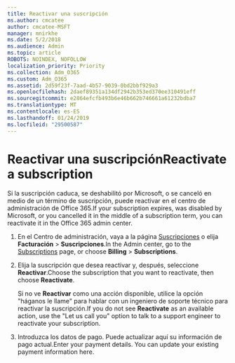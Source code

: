```yaml
---
title: Reactivar una suscripción
ms.author: cmcatee
author: cmcatee-MSFT
manager: mnirkhe
ms.date: 5/2/2018
ms.audience: Admin
ms.topic: article
ROBOTS: NOINDEX, NOFOLLOW
localization_priority: Priority
ms.collection: Adm_O365
ms.custom: Adm_O365
ms.assetid: 2d59f23f-7aad-4b57-9039-0bd2bbf929a3
ms.openlocfilehash: 2daef89351a134df2942b353ed370ee310491eff
ms.sourcegitcommit: e2864efcfb493b6e46b662b746661a61232bdba7
ms.translationtype: MT
ms.contentlocale: es-ES
ms.lasthandoff: 01/24/2019
ms.locfileid: "29500587"
---
```

# <a name="reactivate-a-subscription"></a><span data-ttu-id="12ca3-102">Reactivar una suscripción</span><span class="sxs-lookup"><span data-stu-id="12ca3-102">Reactivate a subscription</span></span>

<span data-ttu-id="12ca3-103">Si la suscripción caduca, se deshabilitó por Microsoft, o se canceló en medio de un término de suscripción, puede reactivar en el centro de administración de Office 365.</span><span class="sxs-lookup"><span data-stu-id="12ca3-103">If your subscription expires, was disabled by Microsoft, or you cancelled it in the middle of a subscription term, you can reactivate it in the Office 365 admin center.</span></span>
  
1. <span data-ttu-id="12ca3-104">En el Centro de administración, vaya a la página [Suscripciones](https://go.microsoft.com/fwlink/p/?linkid=842054) o elija **Facturación** \> **Suscripciones**.</span><span class="sxs-lookup"><span data-stu-id="12ca3-104">In the Admin center, go to the [Subscriptions](https://go.microsoft.com/fwlink/p/?linkid=842054) page, or choose **Billing** \> **Subscriptions**.</span></span>
    
2. <span data-ttu-id="12ca3-105">Elija la suscripción que desea reactivar y, después, seleccione **Reactivar**.</span><span class="sxs-lookup"><span data-stu-id="12ca3-105">Choose the subscription that you want to reactivate, then choose **Reactivate**.</span></span>
    
    <span data-ttu-id="12ca3-106">Si no ve **Reactivar** como una acción disponible, utilice la opción "háganos le llame" para hablar con un ingeniero de soporte técnico para reactivar la suscripción.</span><span class="sxs-lookup"><span data-stu-id="12ca3-106">If you do not see **Reactivate** as an available action, use the "Let us call you" option to talk to a support engineer to reactivate your subscription.</span></span> 
    
3. <span data-ttu-id="12ca3-p101">Introduzca los datos de pago. Puede actualizar aquí su información de pago actual.</span><span class="sxs-lookup"><span data-stu-id="12ca3-p101">Enter your payment details. You can update your existing payment information here.</span></span>
    

